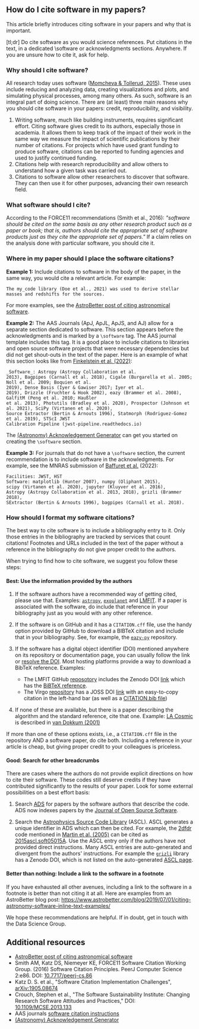 ## How do I cite software in my papers?

This article briefly introduces citing software in your papers and why that is important. 

[tl;dr] Do cite software as you would science references. Put citations in the text, in a dedicated \software or acknowledgments sections. Anywhere. If you are unsure how to cite it, ask for help.

### Why should I cite software? 

All research today uses software ([Momcheva & Tollerud, 2015](https://ui.adsabs.harvard.edu/abs/2015arXiv150703989M/abstract)). These uses include reducing and analyzing data, creating visualizations and plots, and simulating physical processes, among many others. As such, software is an integral part of doing science. There are (at least) three main reasons why you should cite software in your papers: credit, reproducibility, and visibility.

1. Writing software, much like building instruments, requires significant effort. Citing software gives credit to its authors, especially those in academia. It allows them to keep track of the impact of their work in the same way we measure the impact of scientific publications by their number of citations. For projects which have used grant funding to produce software, citations can be reported to funding agencies and used to justify continued funding.
2. Citations help with research reproducibility and allow others to understand how a given task was carried out. 
3. Citations to software allow other researchers to discover that software. They can then use it for other purposes, advancing their own research field.

### What software should I cite?

According to the FORCE11 recommendations (Smith et al., 2016): _"software should be cited on the same basis as any other research product such as a paper or book; that is, authors should cite the appropriate set of software products just as they cite the appropriate set of papers."_ If a claim relies on the analysis done with particular software, you should cite it. 

### Where in my paper should I place the software citations? 

**Example 1:** Include citations to software in the body of the paper, in the same way, you would cite a relevant article. For example:

```The my_code library (Doe et al., 2021) was used to derive stellar masses and redshifts for the sources.```

For more examples, see the [AstroBetter post of citing astronomical software](https://www.astrobetter.com/blog/2019/07/01/citing-astronomy-software-inline-text-examples/).

**Example 2:** The AAS Journals (ApJ, ApJL, ApJS, and AJ) allow for a separate section dedicated to software. This section appears before the acknowledgments and is marked by a ```\software``` tag. The AAS journal template includes this tag. It is a good place to include citations to libraries and open source software projects that were necessary dependencies but did not get shout-outs in the text of the paper. Here is an example of what this section looks like from [Finkelstein et al. (2022)](https://arxiv.org/pdf/2207.12474.pdf):

```
_Software_: Astropy (Astropy Collaboration et al.
2013), Bagpipes (Carnall et al. 2018), Cigale (Burgarella et al. 2005; Noll et al. 2009; Boquien et al.
2019), Dense Basis (Iyer & Gawiser 2017; Iyer et al.
2019), Drizzle (Fruchter & Hook 2002), eazy (Brammer et al. 2008), GalfitM (Peng et al. 2010; Haußler
et al. 2013), Photutils (Bradley et al. 2020), Prospector (Johnson et al. 2021), SciPy (Virtanen et al. 2020),
Source Extractor (Bertin & Arnouts 1996), Statmorph (Rodriguez-Gomez et al. 2019), STScI JWST
Calibration Pipeline (jwst-pipeline.readthedocs.io)
```
The [(Astronomy) Acknowledgement Generator](https://github.com/astrofrog/acknowledgment-generator) can get you started on creating the ```\software``` section. 

**Example 3:** For journals that do not have a ```\software``` section, the current recommendation is to include software in the acknowledgments. For example, see the MNRAS submission of [Baffuret et al.](https://arxiv.org/pdf/2207.14733.pdf) (2022): 

```
Facilities: JWST, HST
Software: matplotlib (Hunter 2007), numpy (Oliphant 2015),
scipy (Virtanen et al. 2020), jupyter (Kluyver et al. 2016),
Astropy (Astropy Collaboration et al. 2013, 2018), grizli (Brammer 2018), 
SExtractor (Bertin & Arnouts 1996), bagpipes (Carnall et al. 2018).
```

### How should I format my software citations?

The best way to cite software is to include a bibliography entry to it. Only those entries in the bibliography are tracked by services that count citations! Footnotes and URLs included in the text of the paper without a reference in the bibliography do not give proper credit to the authors. 

When trying to find how to cite software, we suggest you follow these steps:

#### Best: Use the information provided by the authors

1. If the software authors have a recommended way of getting cited, please use that. Examples: [`astropy`](https://www.astropy.org/acknowledging.html), [`exoplanet`](https://docs.exoplanet.codes/en/latest/tutorials/citation/) and [LMFIT](https://lmfit.github.io/lmfit-py/faq.html#how-should-i-cite-lmfit). If a paper is associated with the software, do include that reference in your bibliography just as you would with any other reference. 

2. If the software is on GitHub and it has a `CITATION.cff` file, use the handy option provided by GitHub to download a BIBTeX citation and include that in your bibliography. See, for example, the [`eazy-py`](https://github.com/gbrammer/eazy-py) repository.

3. If the software has a digital object identifier (DOI) mentioned anywhere on its repository or documentation page, you can usually follow the link or [resolve the DOI](https://dx.doi.org/). Most hosting platforms provide a way to download a BibTeX reference. Examples: 
    - The LMFIT GitHub [reposotory](https://github.com/lmfit/lmfit-py/tree/1.0.3) includes the Zenodo DOI [link](https://zenodo.org/record/11813#.YqKAgxNBxBw) which has the [BiBTeX reference](https://zenodo.org/record/5570790/export/hx#.YqKArBNBxBw).
    - The Virgo [repository](https://github.com/0xCoto/Virgo) has a JOSS DOI [link](https://joss.theoj.org/papers/10.21105/joss.03067) with an easy-to-copy citation in the left-hand bar (as well as a [CITATION.bib file](https://github.com/0xCoto/Virgo/blob/master/CITATION.bib))

4. If none of these are available, but there is a paper describing the algorithm and the standard reference, cite that one. Example: [LA Cosmic](http://www.astro.yale.edu/dokkum/lacosmic/) is described in [van Dokkum (2001)](https://ui.adsabs.harvard.edu/abs/2001PASP..113.1420V/abstract)

If more than one of these options exists, i.e., a `CITATION.cff` file in the repository AND a software paper, do cite both. Including a reference in your article is cheap, but giving proper credit to your colleagues is priceless.

#### Good: Search for other breadcrumbs

There are cases where the authors do not provide explicit directions on how to cite their software. These codes still deserve credits if they have contributed significantly to the results of your paper. Look for some external possibilities on a best effort basis:

1. Search [ADS](https://ui.adsabs.harvard.edu/) for papers by the software authors that describe the code. ADS now indexes papers by the [Journal of Open Source Software](https://joss.theoj.org/).

2. Search the [Astrophysics Source Code Library](https://ascl.net/) (ASCL). ASCL generates a unique identifier in ADS which can then be cited. For example, the [2dfdr](https://ascl.net/1505.015) code mentioned in [Martin et al. (2005)](https://ui.adsabs.harvard.edu/abs/2005PASA...22..236M/abstract) can be cited as [2015ascl.soft05015A](https://ui.adsabs.harvard.edu/abs/2015ascl.soft05015A/abstract). Use the ASCL entry only if the authors have not provided direct instructions. Many ASCL entries are auto-generated and divergent from the authors' instructions. For example the [`grizli`](https://github.com/gbrammer/grizli) library has a Zenodo DOI, which is not listed on the auto-generated [ASCL page](https://ascl.net/1905.001).

#### Better than nothing: Include a link to the software in a footnote 

If you have exhausted all other avenues, including a link to the software in a footnote is better than not citing it at all. Here are examples from an AstroBetter blog post: https://www.astrobetter.com/blog/2019/07/01/citing-astronomy-software-inline-text-examples/

We hope these recommendations are helpful. If in doubt, get in touch with the Data Science Group. 


## Additional resources

- [AstroBetter post of citing astronomical software](https://www.astrobetter.com/blog/2019/07/01/citing-astronomy-software-inline-text-examples/)
- Smith AM, Katz DS, Niemeyer KE, FORCE11 Software Citation Working Group.
(2016) Software Citation Principles. PeerJ Computer Science 2:e86.
DOI: [10.7717/peerj-cs.86](https://doi.org/10.7717/peerj-cs.86)
- Katz D. S. et al., "Software Citation Implementation Challenges", [arXiv:1905.08674](https://arxiv.org/abs/1905.08674)
- Crouch, Stephen et al., "The Software Sustainability Institute: Changing Research Software Attitudes and Practices," DOI: [10.1109/MCSE.2013.133](http://dx.doi.org/10.1109/MCSE.2013.133)
- AAS journals [software citation instructions](https://journals.aas.org/references/#software)
- [(Astronomy) Acknowledgement Generator](https://github.com/astrofrog/acknowledgment-generator)
